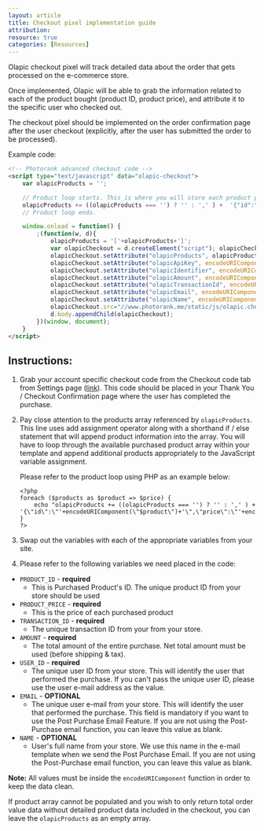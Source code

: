 ```yaml
---
layout: article
title: Checkout pixel implementation guide
attribution: 
resource: true
categories: [Resources]
---
```



Olapic checkout pixel will track detailed data about the order that gets processed on the e-commerce store.

Once implemented, Olapic will be able to grab the information related to each of the product bought (product ID, product price), and attribute it to the specific user who checked out.

The checkout pixel should be implemented on the order confirmation page after the user checkout (explicitly, after the user has submitted the order to be processed).

Example code:

```html
<!-- Photorank advanced checkout code -->
<script type="text/javascript" data="olapic-checkout">
	var olapicProducts = '';

	// Product loop starts. This is where you will store each product purchased info
	olapicProducts += ((olapicProducts === '') ? '' : ',' ) +  '{"id":"'+encodeURIComponent("PRODUCT_ID")+'","price":"'+encodeURIComponent("PRODUCT_PRICE")+'"}';
	// Product loop ends.

	window.onload = function() {
		;(function(w, d){
			olapicProducts = '['+olapicProducts+']';
			var olapicCheckout = d.createElement("script"); olapicCheckout.async = true;
			olapicCheckout.setAttribute("olapicProducts", olapicProducts);
			olapicCheckout.setAttribute("olapicApiKey", encodeURIComponent("UNIQUE_OLAPIC_API_KEY"));
			olapicCheckout.setAttribute("olapicIdentifier", encodeURIComponent("USER_ID"));
			olapicCheckout.setAttribute("olapicAmount", encodeURIComponent("AMOUNT"));
			olapicCheckout.setAttribute("olapicTransactionId", encodeURIComponent("TRANSACTION_ID"));
			olapicCheckout.setAttribute("olapicEmail", encodeURIComponent("EMAIL"));
			olapicCheckout.setAttribute("olapicName", encodeURIComponent("NAME"));
			olapicCheckout.src="//www.photorank.me/static/js/olapic.checkout.js";
			d.body.appendChild(olapicCheckout);
		})(window, document);
	}
</script>
```

## Instructions:

1. Grab your account specific checkout code from the Checkout code tab from Settings page ([link](http://www.photorank.me/admin/settings#tabb_checkout)). This code should be placed in your Thank You / Checkout Confirmation page where the user has completed the purchase.

2. Pay close attention to the products array referenced by `olapicProducts`. This line uses add assignment operator along with a shorthand if / else statement that will append product information into the array. You will have to loop through the available purchased product array within your template and append additional products appropriately to the JavaScript variable assignment.

	Please refer to the product loop using PHP as an example below:

	```markup
    <?php
    foreach ($products as $product => $price) {
        echo "olapicProducts += ((olapicProducts === '') ? '' : ',' ) +  '{\"id\":\"'+encodeURIComponent(\"$product\")+'\",\"price\":\"'+encodeURIComponent(\"$price\")+'\"}';"
    }
    ?>
    ```
    
3. Swap out the variables with each of the appropriate variables from your site.

4. Please refer to the following variables we need placed in the code:

- `PRODUCT_ID` - **required**
	- This is Purchased Product's ID. The unique product ID from your store should be used
- `PRODUCT_PRICE` - **required**
	- This is the price of each purchased product
- `TRANSACTION_ID` - **required**
	- The unique transaction ID from your from your store.
- `AMOUNT` - **required**
	- The total amount of the entire purchase. Net total amount must be used (before shipping & tax).
- `USER_ID` - **required**
	- The unique user ID from your store. This will identify the user that performed the purchase. If you can't pass the unique user ID, please use the user e-mail address as the value.
- `EMAIL` - **OPTIONAL**
	- The unique user e-mail from your store. This will identify the user that performed the purchase. This field is mandatory if you want to use the Post Purchase Email Feature. If you are not using the Post-Purchase email function, you can leave this value as blank.
- `NAME` - **OPTIONAL**
	- User's full name from your store. We use this name in the e-mail template when we send the Post Purchase Email. If you are not using the Post-Purchase email function, you can leave this value as blank.
	
**Note:** All values must be inside the `encodeURIComponent` function in order to keep the data clean.

If product array cannot be populated and you wish to only return total order value data without detailed product data included in the checkout, you can leave the `olapicProducts` as an empty array.
